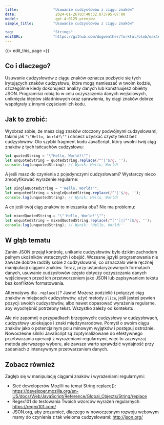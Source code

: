 ```yaml
---
title:                "Usuwanie cudzysłowów z ciągu znaków"
date:                  2024-01-26T03:40:32.873795-07:00
model:                 gpt-4-0125-preview
simple_title:         "Usuwanie cudzysłowów z ciągu znaków"

tag:                  "Strings"
editURL:              "https://github.com/dogweather/forkful/blob/master/content/pl/javascript/removing-quotes-from-a-string.md"
---
```


{{< edit_this_page >}}

## Co i dlaczego?
Usuwanie cudzysłowów z ciągu znaków oznacza pozbycie się tych irytujących znaków cudzysłowu, które mogą namieszać w twoim kodzie, szczególnie kiedy dokonujesz analizy danych lub konstruujesz obiekty JSON. Programiści robią to w celu oczyszczenia danych wejściowych, uniknięcia błędów składniowych oraz sprawienia, by ciągi znaków dobrze współgrały z innymi częściami ich kodu.

## Jak to zrobić:
Wyobraź sobie, że masz ciąg znaków otoczony podwójnymi cudzysłowami, takimi jak `"\"Hello, World!\""` i chcesz uzyskać czysty tekst bez cudzysłowów. Oto szybki fragment kodu JavaScript, który uwolni twój ciąg znaków z tych łańcuchów cudzysłowu:

```javascript
let quotedString = "\"Hello, World!\"";
let unquotedString = quotedString.replace(/^"|"$/g, '');
console.log(unquotedString); // Wynik: Hello, World!
```

A jeśli masz do czynienia z pojedynczymi cudzysłowami? Wystarczy nieco zmodyfikować wyrażenie regularne:

```javascript
let singleQuotedString = "'Hello, World!'";
let unquotedString = singleQuotedString.replace(/^'|'$/g, '');
console.log(unquotedString); // Wynik: Hello, World!
```

A co jeśli twój ciąg znaków to mieszanka obu? Nie ma problemu:

```javascript
let mixedQuotedString = "\"'Hello, World!'\"";
let unquotedString = mixedQuotedString.replace(/^["']|["']$/g, '');
console.log(unquotedString); // Wynik: 'Hello, World!'
```

## W głąb tematu
Zanim JSON przejął kontrolę, unikanie cudzysłowów było dzikim zachodem pełnym ukośników wstecznych i obejść. Wczesne języki programowania nie zawsze dobrze radziły sobie z cudzysłowami, co oznaczało wiele ręcznej manipulacji ciągami znaków. Teraz, przy ustandaryzowanych formatach danych, usuwanie cudzysłowów często dotyczy oczyszczania danych wejściowych przed ich przetworzeniem jako JSON lub zapisywaniem tekstu bez konfliktów formatowania.

Alternatywy dla `.replace()`? Jasne! Możesz podzielić i połączyć ciąg znaków w miejscach cudzysłowów, użyć metody `slice`, jeśli jesteś pewien pozycji swoich cudzysłowów, albo nawet dopasować wyrażenia regularne, aby wyodrębnić potrzebny tekst. Wszystko zależy od kontekstu.

Ale nie zapomnij o przypadkach brzegowych: cudzysłowy w cudzysłowach, cudzysłowy uciekające i znaki międzynarodowe. Pomyśl o swoim ciągu znaków jako o potencjalnym polu minowym wyjątków i postępuj ostrożnie. Nowoczesne silniki JavaScript są zoptymalizowane do efektywnego przetwarzania operacji z wyrażeniami regularnymi, więc to zazwyczaj metoda pierwszego wyboru, ale zawsze warto sprawdzić wydajność przy zadaniach z intensywnym przetwarzaniem danych.

## Zobacz również
Zagłęb się w manipulację ciągami znaków i wyrażeniami regularnymi:

- Sieć deweloperów Mozilli na temat String.replace(): https://developer.mozilla.org/en-US/docs/Web/JavaScript/Reference/Global_Objects/String/replace
- Regex101 do testowania Twoich wzorców wyrażeń regularnych: https://regex101.com/
- JSON.org, aby zrozumieć, dlaczego w nowoczesnym rozwoju webowym mamy do czynienia z tak wieloma cudzysłowami: http://json.org/
